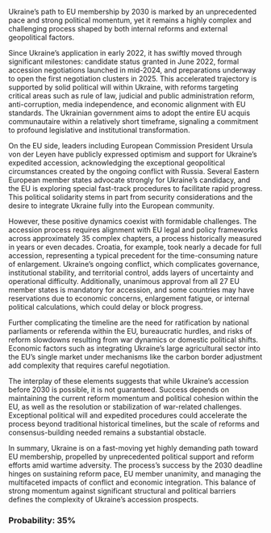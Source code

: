Ukraine’s path to EU membership by 2030 is marked by an unprecedented pace and strong political momentum, yet it remains a highly complex and challenging process shaped by both internal reforms and external geopolitical factors.

Since Ukraine’s application in early 2022, it has swiftly moved through significant milestones: candidate status granted in June 2022, formal accession negotiations launched in mid-2024, and preparations underway to open the first negotiation clusters in 2025. This accelerated trajectory is supported by solid political will within Ukraine, with reforms targeting critical areas such as rule of law, judicial and public administration reform, anti-corruption, media independence, and economic alignment with EU standards. The Ukrainian government aims to adopt the entire EU acquis communautaire within a relatively short timeframe, signaling a commitment to profound legislative and institutional transformation.

On the EU side, leaders including European Commission President Ursula von der Leyen have publicly expressed optimism and support for Ukraine’s expedited accession, acknowledging the exceptional geopolitical circumstances created by the ongoing conflict with Russia. Several Eastern European member states advocate strongly for Ukraine’s candidacy, and the EU is exploring special fast-track procedures to facilitate rapid progress. This political solidarity stems in part from security considerations and the desire to integrate Ukraine fully into the European community.

However, these positive dynamics coexist with formidable challenges. The accession process requires alignment with EU legal and policy frameworks across approximately 35 complex chapters, a process historically measured in years or even decades. Croatia, for example, took nearly a decade for full accession, representing a typical precedent for the time-consuming nature of enlargement. Ukraine’s ongoing conflict, which complicates governance, institutional stability, and territorial control, adds layers of uncertainty and operational difficulty. Additionally, unanimous approval from all 27 EU member states is mandatory for accession, and some countries may have reservations due to economic concerns, enlargement fatigue, or internal political calculations, which could delay or block progress.

Further complicating the timeline are the need for ratification by national parliaments or referenda within the EU, bureaucratic hurdles, and risks of reform slowdowns resulting from war dynamics or domestic political shifts. Economic factors such as integrating Ukraine’s large agricultural sector into the EU’s single market under mechanisms like the carbon border adjustment add complexity that requires careful negotiation.

The interplay of these elements suggests that while Ukraine’s accession before 2030 is possible, it is not guaranteed. Success depends on maintaining the current reform momentum and political cohesion within the EU, as well as the resolution or stabilization of war-related challenges. Exceptional political will and expedited procedures could accelerate the process beyond traditional historical timelines, but the scale of reforms and consensus-building needed remains a substantial obstacle.

In summary, Ukraine is on a fast-moving yet highly demanding path toward EU membership, propelled by unprecedented political support and reform efforts amid wartime adversity. The process’s success by the 2030 deadline hinges on sustaining reform pace, EU member unanimity, and managing the multifaceted impacts of conflict and economic integration. This balance of strong momentum against significant structural and political barriers defines the complexity of Ukraine’s accession prospects.

### Probability: 35%